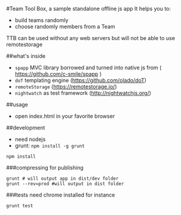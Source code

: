 #Team Tool Box, a sample standalone offline js app
It helps you to:
 - build teams randomly
 - choose randomly members from a Team

TTB can be used without any web servers but will not be able to use remotestorage

##what's inside
 - `spapp` MVC library borrowed and turned into native js from ( https://github.com/c-smile/spapp )
 - `doT` templating engine (https://github.com/olado/doT)
 - `remoteStorage` (https://remotestorage.io/)
 - `nightwatch` as test framework (http://nightwatchjs.org/)

##usage
 - open index.html in your favorite browser

##development
  - need nodejs
  - grunt: `npm install -g grunt`
  ```
  npm install
  ```


###compressing for publishing
```
grunt # will output app in dist/dev folder
grunt --rev=prod #will output in dist folder
```
###tests
need chrome installed for instance
```
grunt test

```
